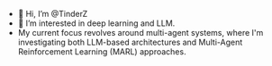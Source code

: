 - 👋 Hi, I’m @TinderZ
- 👀 I’m interested in deep learning and LLM.
- My current focus revolves around multi-agent systems, where I'm investigating both LLM-based architectures and Multi-Agent Reinforcement Learning (MARL) approaches.


<!---
TinderZ/TinderZ is a ✨ special ✨ repository because its `README.md` (this file) appears on your GitHub profile.
You can click the Preview link to take a look at your changes.
--->

